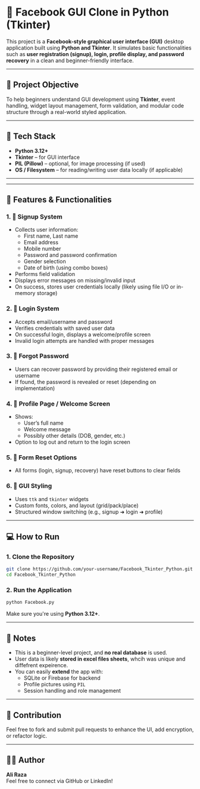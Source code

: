 
# 📘 Facebook GUI Clone in Python (Tkinter)

This project is a **Facebook-style graphical user interface (GUI)** desktop application built using **Python and Tkinter**. It simulates basic functionalities such as **user registration (signup), login, profile display, and password recovery** in a clean and beginner-friendly interface.

---

## 🎯 Project Objective

To help beginners understand GUI development using **Tkinter**, event handling, widget layout management, form validation, and modular code structure through a real-world styled application.

---

## 🧰 Tech Stack

- **Python 3.12+**
- **Tkinter** – for GUI interface
- **PIL (Pillow)** – optional, for image processing (if used)
- **OS / Filesystem** – for reading/writing user data locally (if applicable)

---


---

## 🚀 Features & Functionalities

### 1. 🧍 Signup System
- Collects user information:
  - First name, Last name
  - Email address
  - Mobile number
  - Password and password confirmation
  - Gender selection
  - Date of birth (using combo boxes)
- Performs field validation
- Displays error messages on missing/invalid input
- On success, stores user credentials locally (likely using file I/O or in-memory storage)

### 2. 🔐 Login System
- Accepts email/username and password
- Verifies credentials with saved user data
- On successful login, displays a welcome/profile screen
- Invalid login attempts are handled with proper messages

### 3. 🔄 Forgot Password
- Users can recover password by providing their registered email or username
- If found, the password is revealed or reset (depending on implementation)

### 4. 👤 Profile Page / Welcome Screen
- Shows:
  - User’s full name
  - Welcome message
  - Possibly other details (DOB, gender, etc.)
- Option to log out and return to the login screen

### 5. 🧹 Form Reset Options
- All forms (login, signup, recovery) have reset buttons to clear fields

### 6. 🎨 GUI Styling
- Uses `ttk` and `tkinter` widgets
- Custom fonts, colors, and layout (grid/pack/place)
- Structured window switching (e.g., signup ➜ login ➜ profile)

---

## 💻 How to Run

### 1. Clone the Repository

```bash
git clone https://github.com/your-username/Facebook_Tkinter_Python.git
cd Facebook_Tkinter_Python
```

### 2. Run the Application

```bash
python Facebook.py
```

Make sure you're using **Python 3.12+**.

---


## 📌 Notes

- This is a beginner-level project, and **no real database** is used.
- User data is likely **stored in excel files sheets**, whcih was unique and diffefrent expeirence.
- You can easily **extend** the app with:
  - SQLite or Firebase for backend
  - Profile pictures using `PIL`
  - Session handling and role management

---

## 🤝 Contribution

Feel free to fork and submit pull requests to enhance the UI, add encryption, or refactor logic.

---



## 🙋‍♂️ Author

**Ali Raza**  
Feel free to connect via GitHub or LinkedIn!

